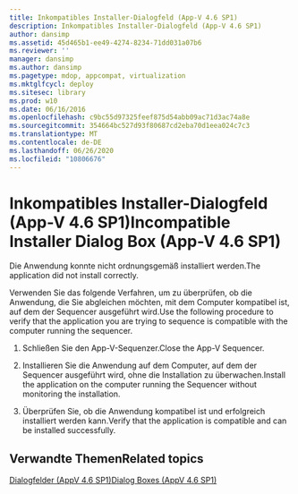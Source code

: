 ```yaml
---
title: Inkompatibles Installer-Dialogfeld (App-V 4.6 SP1)
description: Inkompatibles Installer-Dialogfeld (App-V 4.6 SP1)
author: dansimp
ms.assetid: 45d465b1-ee49-4274-8234-71dd031a07b6
ms.reviewer: ''
manager: dansimp
ms.author: dansimp
ms.pagetype: mdop, appcompat, virtualization
ms.mktglfcycl: deploy
ms.sitesec: library
ms.prod: w10
ms.date: 06/16/2016
ms.openlocfilehash: c9bc55d97325feef875d54abb09ac71d3ac74a8e
ms.sourcegitcommit: 354664bc527d93f80687cd2eba70d1eea024c7c3
ms.translationtype: MT
ms.contentlocale: de-DE
ms.lasthandoff: 06/26/2020
ms.locfileid: "10806676"
---
```

# <span data-ttu-id="15a6d-103">Inkompatibles Installer-Dialogfeld (App-V 4.6 SP1)</span><span class="sxs-lookup"><span data-stu-id="15a6d-103">Incompatible Installer Dialog Box (App-V 4.6 SP1)</span></span>


<span data-ttu-id="15a6d-104">Die Anwendung konnte nicht ordnungsgemäß installiert werden.</span><span class="sxs-lookup"><span data-stu-id="15a6d-104">The application did not install correctly.</span></span>

<span data-ttu-id="15a6d-105">Verwenden Sie das folgende Verfahren, um zu überprüfen, ob die Anwendung, die Sie abgleichen möchten, mit dem Computer kompatibel ist, auf dem der Sequencer ausgeführt wird.</span><span class="sxs-lookup"><span data-stu-id="15a6d-105">Use the following procedure to verify that the application you are trying to sequence is compatible with the computer running the sequencer.</span></span>

1.  <span data-ttu-id="15a6d-106">Schließen Sie den App-V-Sequenzer.</span><span class="sxs-lookup"><span data-stu-id="15a6d-106">Close the App-V Sequencer.</span></span>

2.  <span data-ttu-id="15a6d-107">Installieren Sie die Anwendung auf dem Computer, auf dem der Sequencer ausgeführt wird, ohne die Installation zu überwachen.</span><span class="sxs-lookup"><span data-stu-id="15a6d-107">Install the application on the computer running the Sequencer without monitoring the installation.</span></span>

3.  <span data-ttu-id="15a6d-108">Überprüfen Sie, ob die Anwendung kompatibel ist und erfolgreich installiert werden kann.</span><span class="sxs-lookup"><span data-stu-id="15a6d-108">Verify that the application is compatible and can be installed successfully.</span></span>

## <span data-ttu-id="15a6d-109">Verwandte Themen</span><span class="sxs-lookup"><span data-stu-id="15a6d-109">Related topics</span></span>


[<span data-ttu-id="15a6d-110">Dialogfelder (AppV 4.6 SP1)</span><span class="sxs-lookup"><span data-stu-id="15a6d-110">Dialog Boxes (AppV 4.6 SP1)</span></span>](dialog-boxes--appv-46-sp1-.md)

 

 





